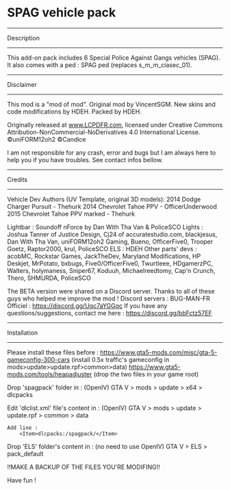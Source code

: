 # SPAG vehicle pack
******************************************
Description
******************************************
This add-on pack includes 6 Special Police Against Gangs vehicles (SPAG).
It also comes with a ped : SPAG ped (replaces s_m_m_ciasec_01).


******************************************
Disclaimer
******************************************

This mod is a "mod of mod". Original mod by VincentSGM. New skins and code modifications by HDEH. 
Packed by HDEH.

Originally released at www.LCPDFR.com, licensed under 
Creative Commons Attribution-NonCommercial-NoDerivatives 4.0 International License.
©uniFORM12oh2
©Candice

I am not responsible for any crash, error and bugs but I am always here to help you if you have troubles. See contact infos bellow.


******************************************
Credits
******************************************
Vehicle Dev Authors (UV Template, original 3D models):
2014 Dodge Charger Pursuit - Thehurk
2014 Chevrolet Tahoe PPV - OfficerUnderwood
2015 Chevrolet Tahoe PPV marked - Thehurk


Lightbar : Soundoff nForce by Dan With Tha Van & PoliceSCO
Lights : Joshua Tanner of Justice Design, Cj24 of accuratestudio.com, blackjesus, Dan With Tha Van, uniFORM12oh2 Gaming, Bueno, OfficerFive0, Trooper Goetz, Raptor2000, krul, PoliceSCO
ELS : HDEH
Other parts' devs : acobMC, Rockstar Games, JackTheDev, Maryland Modifications, HP Deskjet, MrPotato, bxbugs, Five0/OfficerFive0, Twurtleee, HDgamerzPC, Walters, holymaness, Sniper67, Koduuh, Michaelreedtomy, Cap'n Crunch, Thero, SHMURDA, PoliceSCO


The BETA version were shared on a Discord server. Thanks to all of these guys who helped me improve the mod ! Discord servers : 
BUG-MAN-FR Officiel : https://discord.gg/Uqc7aYGGqc
If you have any questions/suggestions, contact me here : https://discord.gg/bbFctz57EF



******************************************
Installation
******************************************
Please install these files before : 
https://www.gta5-mods.com/misc/gta-5-gameconfig-300-cars (install 0.5x traffic's gameconfig in mods>update>update.rpf>common>data)
https://www.gta5-mods.com/tools/heapadjuster (drop the two files in your game root)


Drop 'spagpack' folder in : (OpenIV)
	GTA V > mods > update > x64 > dlcpacks

Edit 'dlclist.xml' file's content in : (OpenIV)
	GTA V > mods > update > update.rpf > common > data
	
	Add line : 
		<Item>dlcpacks:/spagpack/</Item>

Drop 'ELS' folder's content in : (no need to use OpenIV)
	GTA V > ELS > pack_default

!!MAKE A BACKUP OF THE FILES YOU'RE MODIFING!!


Have fun !


